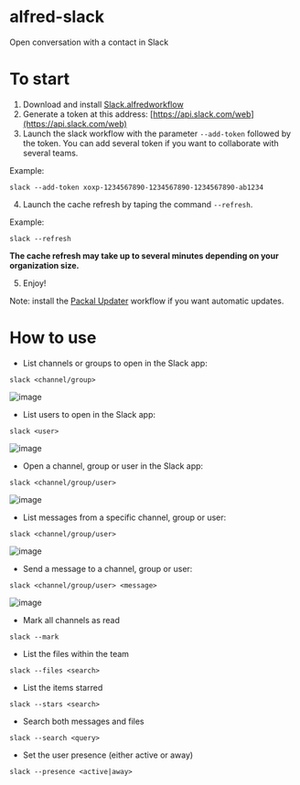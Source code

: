 alfred-slack
============

Open conversation with a contact in Slack

# To start
1. Download and install [Slack.alfredworkflow](https://github.com/packal/repository/raw/master/com.yannickglt.alfred2.slack/slack.alfredworkflow)
2. Generate a token at this address: [https://api.slack.com/web](https://api.slack.com/web)
3. Launch the slack workflow with the parameter `--add-token` followed by the token. You can add several token if you want to collaborate with several teams.

  Example: 
  ```
  slack --add-token xoxp-1234567890-1234567890-1234567890-ab1234
  ```
4. Launch the cache refresh by taping the command `--refresh`.

  Example:
  ```
  slack --refresh
  ```
  **The cache refresh may take up to several minutes depending on your organization size.**
  
5. Enjoy!

  Note: install the [Packal Updater](http://www.packal.org/workflow/packal-updater) workflow if you want automatic updates.

# How to use
- List channels or groups to open in the Slack app:

```
slack <channel/group>
```
![image](https://cloud.githubusercontent.com/assets/1006426/10527597/a4c81c44-7391-11e5-9009-625d1e6957f1.png)


- List users to open in the Slack app:

```
slack <user>
```
![image](https://cloud.githubusercontent.com/assets/1006426/10527601/aa77ab3c-7391-11e5-9e04-1b937ef35206.png)

- Open a channel, group or user in the Slack app:

```
slack <channel/group/user>
```
![image](http://www.packal.org/sites/default/files/public/workflow-files/comyannickgltalfred2slack/screenshots/alfred-slack2.gif)

- List messages from a specific channel, group or user:

```
slack <channel/group/user>
```
![image](https://cloud.githubusercontent.com/assets/1006426/10527030/918dd7f2-738e-11e5-9ea1-4bf74a0dd9cb.png)

- Send a message to a channel, group or user:

```
slack <channel/group/user> <message>
```
![image](https://cloud.githubusercontent.com/assets/1006426/10527561/6966d26c-7391-11e5-8907-ee2999e3ef36.png)

- Mark all channels as read

```
slack --mark
```

- List the files within the team

```
slack --files <search>
```

- List the items starred

```
slack --stars <search>
```

- Search both messages and files

```
slack --search <query>
```

- Set the user presence (either active or away)

```
slack --presence <active|away>
```

